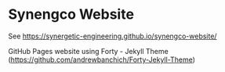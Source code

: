 # Synengco Website

See https://synergetic-engineering.github.io/synengco-website/

GitHub Pages website using Forty - Jekyll Theme (https://github.com/andrewbanchich/Forty-Jekyll-Theme)
